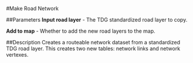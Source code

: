 #Make Road Network

##Parameters
**Input road layer** - The TDG standardized road layer to copy.

**Add to map** - Whether to add the new road layers to the map.

##Description
Creates a routeable network dataset from a standardized TDG road layer.
This creates two new tables: network links and network vertexes.
